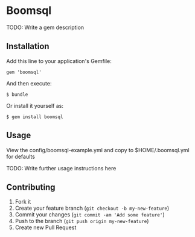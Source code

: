 # Boomsql

TODO: Write a gem description

## Installation

Add this line to your application's Gemfile:

    gem 'boomsql'

And then execute:

    $ bundle

Or install it yourself as:

    $ gem install boomsql

## Usage

View the config/boomsql-example.yml and copy to $HOME/.boomsql.yml for defaults

TODO: Write further usage instructions here

## Contributing

1. Fork it
2. Create your feature branch (`git checkout -b my-new-feature`)
3. Commit your changes (`git commit -am 'Add some feature'`)
4. Push to the branch (`git push origin my-new-feature`)
5. Create new Pull Request
